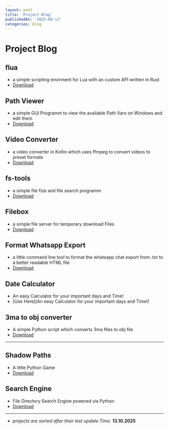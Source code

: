 ```yaml
---
layout: post
title: 'Project Blog'
publishedAt: '2025-09-13'
categories: blog
---
```


# Project Blog

## flua
- a simple scripting envirment for Lua with an custom API written in
Rust
- [Download](https://github.com/ShadowDara/flua)

## Path Viewer
- a simple GUI Programm to view the available Path Vars on Windows and
edit them
- [Download](https://github.com/ShadowDara/Path-Viewer)

## Video Converter
- a video converter in Kotlin which uses ffmpeg to convert videos to preset formats
- [Download](https://github.com/ShadowDara/videoconverter)

## fs-tools
- a simple file fize and file search programm
- [Download](https://github.com/ShadowDara/fs-tools)

## Filebox
- a simple file server for temporary download Files
- [Download](https://github.com/ShadowDara/filebox)

## Format Whatsapp Export
- a little command line tool to format the whatsapp chat export from .txt to a better readable HTML file
- [Download](https://github.com/ShadowDara/format-whatsapp-export)

## Date Calculator
- An easy Calculator for your important days and Time!
- [Use Here](An easy Calculator for your important days and Time!)

## 3ma to obj converter
- A simple Python script which converts 3ma files to obj file
- [Download](https://github.com/ShadowDara/3ma-to-obj-converter-python)

---

## Shadow Paths
- A little Python Game
- [Download](https://github.com/ShadowDara/Shadow-Paths)

## Search Engine
- File Directory Search Engine powered via Python
- [Download](https://github.com/ShadowDara/Search-Engine)

---

- *projects are sorted after their last update Time.* **13.10.2025**
